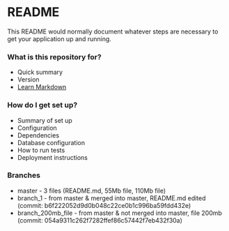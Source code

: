 # README #

This README would normally document whatever steps are necessary to get your application up and running.

### What is this repository for? ###

* Quick summary
* Version
* [Learn Markdown](https://bitbucket.org/tutorials/markdowndemo)

### How do I get set up? ###

* Summary of set up
* Configuration
* Dependencies
* Database configuration
* How to run tests
* Deployment instructions

### Branches ###

* master - 3 files (README.md, 55Mb file, 110Mb file)
* branch_1 - from master & merged into master, README.md edited (commit: b6f222052d9d0b048c22ce0b1c996ba59fdd432e)
* branch_200mb_file - from master & not merged into master, file 200mb (commit: 054a9311c262f7282ffef86c57442f7eb432f30a)